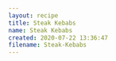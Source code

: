 ```yaml
---
layout: recipe
title: Steak Kebabs
name: Steak Kebabs
created: 2020-07-22 13:36:47
filename: Steak-Kebabs
---
```

